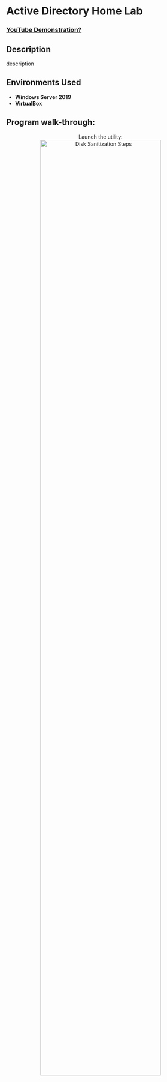 <h1>Active Directory Home Lab</h1>

 ### [YouTube Demonstration?](https://youtu.be/)

<h2>Description</h2>
description
<br />

<h2>Environments Used </h2>

- <b>Windows Server 2019
- VirtualBox</b>

<h2>Program walk-through:</h2>

<p align="center">
Launch the utility: <br/>
<img src="https://i.imgur.com/62TgaWL.png" height="80%" width="80%" alt="Disk Sanitization Steps"/>

<!--
 ```diff
 
- text in red
+ text in green
! text in orange
# text in gray
@@ text in purple (and bold)@@
```
--!>
